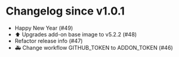 # Changelog since v1.0.1
- Happy New Year (#49) 
- ⬆️ Upgrades add-on base image to v5.2.2 (#48) 
- Refactor release info (#47) 
- 🚑 Change workflow GITHUB_TOKEN to ADDON_TOKEN (#46) 
